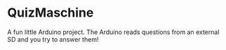 # QuizMaschine
A fun little Arduino project. The Arduino reads questions from an external SD and you try to answer them!
